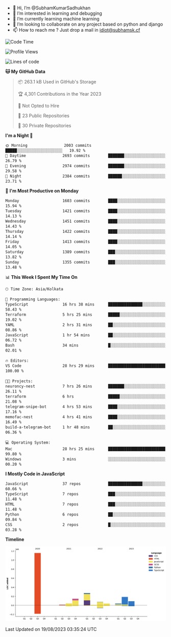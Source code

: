 - 👋 Hi, I’m @SubhamKumarSadhukhan
- 👀 I’m interested in learning and debugging
- 🌱 I’m currently learning machine learning
- 💞️ I’m looking to collaborate on any project based on python and django
- 📫 How to reach me ?
      Just drop a mail in idiot@subhamsk.cf

<!---
SubhamKumarSadhukhan/SubhamKumarSadhukhan is a ✨ special ✨ repository because its `README.md` (this file) appears on your GitHub profile.
You can click the Preview link to take a look at your changes.
--->


<!--START_SECTION:waka-->
![Code Time](http://img.shields.io/badge/Code%20Time-1%2C465%20hrs%208%20mins-blue)

![Profile Views](http://img.shields.io/badge/Profile%20Views-10-blue)

![Lines of code](https://img.shields.io/badge/From%20Hello%20World%20I%27ve%20Written-2.0%20million%20lines%20of%20code-blue)

**🐱 My GitHub Data** 

> 📦 263.1 kB Used in GitHub's Storage 
 > 
> 🏆 4,301 Contributions in the Year 2023
 > 
> 🚫 Not Opted to Hire
 > 
> 📜 23 Public Repositories 
 > 
> 🔑 30 Private Repositories 
 > 
**I'm a Night 🦉** 

```text
🌞 Morning                2003 commits        █████░░░░░░░░░░░░░░░░░░░░   19.92 % 
🌆 Daytime                2693 commits        ███████░░░░░░░░░░░░░░░░░░   26.79 % 
🌃 Evening                2974 commits        ███████░░░░░░░░░░░░░░░░░░   29.58 % 
🌙 Night                  2384 commits        ██████░░░░░░░░░░░░░░░░░░░   23.71 % 
```
📅 **I'm Most Productive on Monday** 

```text
Monday                   1603 commits        ████░░░░░░░░░░░░░░░░░░░░░   15.94 % 
Tuesday                  1421 commits        ████░░░░░░░░░░░░░░░░░░░░░   14.13 % 
Wednesday                1451 commits        ████░░░░░░░░░░░░░░░░░░░░░   14.43 % 
Thursday                 1422 commits        ████░░░░░░░░░░░░░░░░░░░░░   14.14 % 
Friday                   1413 commits        ████░░░░░░░░░░░░░░░░░░░░░   14.05 % 
Saturday                 1389 commits        ███░░░░░░░░░░░░░░░░░░░░░░   13.82 % 
Sunday                   1355 commits        ███░░░░░░░░░░░░░░░░░░░░░░   13.48 % 
```


📊 **This Week I Spent My Time On** 

```text
🕑︎ Time Zone: Asia/Kolkata

💬 Programming Languages: 
TypeScript               16 hrs 38 mins      ███████████████░░░░░░░░░░   58.43 % 
Terraform                5 hrs 25 mins       █████░░░░░░░░░░░░░░░░░░░░   19.02 % 
YAML                     2 hrs 31 mins       ██░░░░░░░░░░░░░░░░░░░░░░░   08.86 % 
JavaScript               1 hr 54 mins        ██░░░░░░░░░░░░░░░░░░░░░░░   06.72 % 
Bash                     34 mins             █░░░░░░░░░░░░░░░░░░░░░░░░   02.01 % 

🔥 Editors: 
VS Code                  28 hrs 29 mins      █████████████████████████   100.00 % 

🐱‍💻 Projects: 
neuroncy-nest            7 hrs 26 mins       ███████░░░░░░░░░░░░░░░░░░   26.11 % 
terraform                6 hrs               █████░░░░░░░░░░░░░░░░░░░░   21.08 % 
telegram-snipe-bot       4 hrs 53 mins       ████░░░░░░░░░░░░░░░░░░░░░   17.16 % 
memofac-nest             4 hrs 41 mins       ████░░░░░░░░░░░░░░░░░░░░░   16.49 % 
build-a-telegram-bot     1 hr 48 mins        ██░░░░░░░░░░░░░░░░░░░░░░░   06.36 % 

💻 Operating System: 
Mac                      28 hrs 25 mins      █████████████████████████   99.80 % 
Windows                  3 mins              ░░░░░░░░░░░░░░░░░░░░░░░░░   00.20 % 
```

**I Mostly Code in JavaScript** 

```text
JavaScript               37 repos            ███████████████░░░░░░░░░░   60.66 % 
TypeScript               7 repos             ███░░░░░░░░░░░░░░░░░░░░░░   11.48 % 
HTML                     7 repos             ███░░░░░░░░░░░░░░░░░░░░░░   11.48 % 
Python                   6 repos             ██░░░░░░░░░░░░░░░░░░░░░░░   09.84 % 
CSS                      2 repos             █░░░░░░░░░░░░░░░░░░░░░░░░   03.28 % 
```



**Timeline**

![Lines of Code chart](https://raw.githubusercontent.com/SubhamKumarSadhukhan/SubhamKumarSadhukhan/main/assets/bar_graph.png)


 Last Updated on 19/08/2023 03:35:24 UTC
<!--END_SECTION:waka-->
